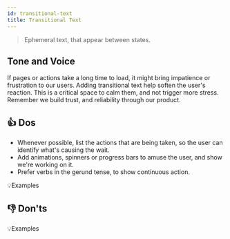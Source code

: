 ```yaml
---
id: transitional-text
title: Transitional Text
---
```


> Ephemeral text, that appear between states.  

## Tone and Voice

If pages or actions take a long time to load, it might bring impatience or frustration to our users. Adding transitional text help soften the user's reaction. This is a critical space to calm them, and not trigger more stress. Remember we build trust, and reliability through our product.   


## 👍 Dos

   
- Whenever possible, list the actions that are being taken, so the user can identify what's causing the wait.        
- Add animations, spinners or progress bars to amuse the user, and show we're working on it.        
- Prefer verbs in the gerund tense, to show continuous action.      


💡Examples


## 👎 Don'ts


💡Examples